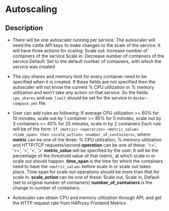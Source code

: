 
<h1> Autoscaling </h1>

<h2> Description </h2>

* There will be one autoscaler running per service. The autoscaler will need the cattle API keys to make changes to the scale of the service. It will have three actions for scaling:
Scale out: Increase number of containers of the service
Scale in: Decrease number of containers of the service
Default: Set to the default number of containers, with which the service was created

* The cpu shares and memory limit for every container need to be specified when it is created. If these fields are not specified then the autoscaler will not know the current % CPU utilization or % memory utilization and won’t take any action on that service. So the fields `cpu_shares` and `mem_limit` should be set for the service in `docker-compose.yml` file.

* User can add rules as following:
If average CPU utilization >= 60% for 10 minutes, scale out by 1 container
			      		   >= 85% for 5 minutes, scale out by 3 containers
			      <= 40% for 25 minutes, scale in by 2 containers
Each rule will be of the form:
`If <metric> <operation> <metric_value> <time_span> then <scale_action> <number_of_containers>`, where
<b> metric </b> can be one of the three: % CPU utilization, % memory utilization and HTTP/TCP requests/second
<b> operation </b> can be one of these: ‘<=’, ‘>=’, ‘=’, ‘<’, ‘>’
<b> metric_value </b> will be specified by the user. It will be the percentage of the threshold value of that metric, at which scale in or scale out should happen.
<b> time_span </b> is the time for which the containers need to have the `<metric_value>` before scale in or scale out takes place. Time span for scale out operations should be more than that for scale in.
<b> scale_action </b> can be one of these: Scale out, Scale in, Default (set to original number of containers)
<b> number_of_containers </b> is the change in number of containers.

* Autoscaler can obtain CPU and memory utilization through API, and get the HTTP request rate from HAProxy Frontend Metrics
